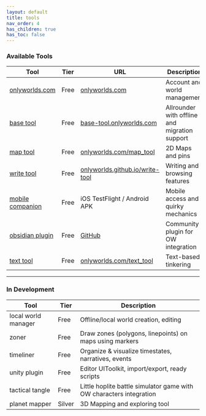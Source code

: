 ```yaml
---
layout: default
title: tools
nav_order: 4
has_children: true
has_toc: false
---
```

 
 

### Available Tools

| Tool | Tier | URL | Description |
|------|-----|-----|-------------|
| [onlyworlds.com](onlyworlds-com) | Free | [onlyworlds.com](https://onlyworlds.com) | Account and world management |
| [base tool](base-tool) | Free | [base-tool.onlyworlds.com](https://base-tool.onlyworlds.com/) | Allrounder with offline and migration support |
| [map tool](map-tool) | Free | [onlyworlds.com/map_tool](https://onlyworlds.com/map_tool) | 2D Maps and pins |
| [write tool](write-tool) | Free | [onlyworlds.github.io/write-tool](https://onlyworlds.github.io/write-tool/) | Writing and browsing features |
| [mobile companion](mobile-companion) | Free | iOS TestFlight / Android APK | Mobile access and quirky mechanics|
| [obsidian plugin](obsidian-plugin) | Free | [GitHub](https://github.com/OnlyWorlds/obsidian-plugin) | Community plugin for OW integration  |
| [text tool](text-tool) | Free | [onlyworlds.com/text_tool](https://onlyworlds.com/text_tool) | Text-based tinkering |

 
---

### In Development

| Tool | Tier | Description |
|------|------|---------|
| local world manager | Free | Offline/local world creation, editing
| zoner | Free | Draw zones (polygons, linepoints) on maps using markers
| timeliner | Free | Organize & visualize timestates, narratives, events
| unity plugin | Free | Editor UIToolkit, import/export, ready scripts
| tactical tangle | Free | Little hoplite battle simulator game with OW characters integration
| planet mapper | Silver | 3D Mapping and exploring tool

 
 